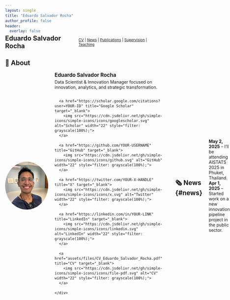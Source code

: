 ```yaml
---
layout: single
title: "Eduardo Salvador Rocha"
author_profile: false
header:
  overlay: false
---
```


<!-- Header Navigation Bar -->
<div style="display: flex; justify-content: space-between; align-items: center; margin-top: -2em; margin-bottom: 2em;">
  <h1 style="margin: 0; font-size: 1.5em;">Eduardo Salvador Rocha</h1>
  <div style="font-size: 0.85em;">
    <a href="assets/files/CV_Eduardo_Salvador_Rocha.pdf">CV</a> |
    <a href="#news">News</a> |
    <a href="#publications">Publications</a> |
    <a href="#supervision">Supervision</a> |
    <a href="#teaching">Teaching</a>
  </div>
</div>

<!-- About Section with SVG icons -->
## 👋 About

<div style="display: flex; align-items: center; gap: 1.5em;">
  <img src="assets/img/headshot_circle.png" width="140" style="border-radius: 50%;">
  <div>
    <p style="margin: 0; font-size: 1.2em;"><strong>Eduardo Salvador Rocha</strong></p>
    <p style="margin-top: 0.3em;">Data Scientist & Innovation Manager focused on innovation, analytics, and strategic transformation.</p>
    <div style="display: flex; gap: 1em; margin-top: 0.5em;">

      <a href="https://scholar.google.com/citations?user=YOUR-ID" title="Google Scholar" target="_blank">
        <img src="https://cdn.jsdelivr.net/gh/simple-icons/simple-icons/icons/googlescholar.svg" alt="Scholar" width="22" style="filter: grayscale(100%);">
      </a>

      <a href="https://github.com/YOUR-USERNAME" title="GitHub" target="_blank">
        <img src="https://cdn.jsdelivr.net/gh/simple-icons/simple-icons/icons/github.svg" alt="GitHub" width="22" style="filter: grayscale(100%);">
      </a>

      <a href="https://twitter.com/YOUR-X-HANDLE" title="X" target="_blank">
        <img src="https://cdn.jsdelivr.net/gh/simple-icons/simple-icons/icons/x.svg" alt="Twitter" width="22" style="filter: grayscale(100%);">
      </a>

      <a href="https://linkedin.com/in/YOUR-LINK" title="LinkedIn" target="_blank">
        <img src="https://cdn.jsdelivr.net/gh/simple-icons/simple-icons/icons/linkedin.svg" alt="LinkedIn" width="22" style="filter: grayscale(100%);">
      </a>

      <a href="assets/files/CV_Eduardo_Salvador_Rocha.pdf" title="CV" target="_blank">
        <img src="https://cdn.jsdelivr.net/gh/simple-icons/simple-icons/icons/file-pdf.svg" alt="CV" width="22" style="filter: grayscale(100%);">
      </a>

    </div>
  </div>
</div>

---

## 🗞️ News {#news}

**May 2, 2025** – I’ll be attending AISTATS 2025 in Phuket, Thailand.  
**Apr 1, 2025** – Started work on a new innovation pipeline project in the public sector.  

---

## 📚 Publications {#publications}

- Rocha, E. (2024). *Responsible AI in Practice*. *Journal of Innovation & Ethics*.  
- Rocha, E. (2023). *Clustering as Insight*. *Data for Good Conference*.

---

## 🧑‍🎓 Supervision {#supervision}

- Ana López — Master's research on digital transformation (2023)  
- Carlos Méndez — Undergraduate thesis on machine learning in logistics (2022)  

---

## 🎓 Teaching {#teaching}

- Data Science Instructor – [Institution Name], 2023  
- Guest Lecturer – AI Ethics @ [University], 2022  
